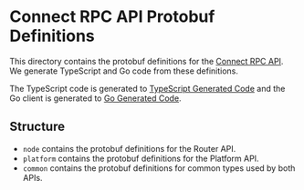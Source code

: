 # Connect RPC API Protobuf Definitions

This directory contains the protobuf definitions for the [Connect RPC API](https://connectrpc.com/). We generate TypeScript and Go code from these definitions.

The TypeScript code is generated to [TypeScript Generated Code](../connect) and the Go client is generated to [Go Generated Code](../router/gen).

## Structure

- `node` contains the protobuf definitions for the Router API.
- `platform` contains the protobuf definitions for the Platform API.
- `common` contains the protobuf definitions for common types used by both APIs.